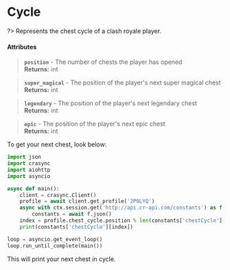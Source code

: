 # Cycle
?> Represents the chest cycle of a clash royale player.

#### Attributes
> **`position`** - The number of chests the player has opened    
**Returns:** int

> **`super_magical`** - The position of the player's next super magical chest    
**Returns:** int

> **`legendary`** - The position of the player's next legendary chest    
**Returns:** int

> **`epic`** - The position of the player's next epic chest    
**Returns:** int

To get your next chest, look below:    
```python
import json
import crasync
import aiohttp
import asyncio

async def main():
    client = crasync.Client()
    profile = await client.get_profile('2P0LYQ')
    async with ctx.session.get('http://api.cr-api.com/constants') as f:
        constants = await f.json()
    index = profile.chest_cycle.position % len(constants['chestCycle']['order'])
    print(constants['chestCycle'][index])

loop = asyncio.get_event_loop()
loop.run_until_complete(main())
```
This will print your next chest in cycle.